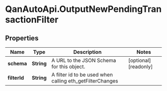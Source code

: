 # QanAutoApi.OutputNewPendingTransactionFilter

## Properties

Name | Type | Description | Notes
------------ | ------------- | ------------- | -------------
**schema** | **String** | A URL to the JSON Schema for this object. | [optional] [readonly] 
**filterId** | **String** | A filter id to be used when calling eth_getFilterChanges | 


